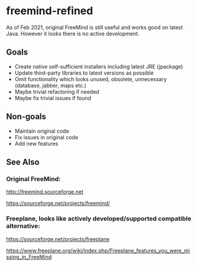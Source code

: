 # freemind-refined

As of Feb 2021, original FreeMind is still useful and works good on latest Java. However it looks there is no active development.

## Goals

- Create native self-sufficient installers including latest JRE (jpackage)
- Update third-party libraries to latest versions as possible
- Omit functionality which looks unused, obsolete, unnecessary (database, jabber, maps etc.)
- Maybe trivial refactoring if needed
- Maybe fix trivial issues if found

## Non-goals

- Maintain original code
- Fix issues in original code
- Add new features

## See Also

### Original FreeMind:

http://freemind.sourceforge.net

https://sourceforge.net/projects/freemind/


### Freeplane, looks like actively developed/supported compatible alternative:

https://sourceforge.net/projects/freeplane

https://www.freeplane.org/wiki/index.php/Freeplane_features_you_were_missing_in_FreeMind
